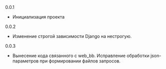0.0.1

* Инициализация проекта

0.0.2

* Изменение строгой зависимости Django на нестрогую.

0.0.3

* Вынесение кода связанного с web_bb. Исправление обработки json-параметров при формировании файлов запросов. 